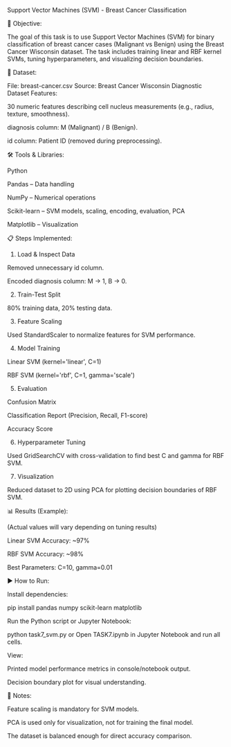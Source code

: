 Support Vector Machines (SVM) - Breast Cancer Classification

📌 Objective:

The goal of this task is to use Support Vector Machines (SVM) for binary classification of breast cancer cases (Malignant vs Benign) using the Breast Cancer Wisconsin dataset. The task includes training linear and RBF kernel SVMs, tuning hyperparameters, and visualizing decision boundaries.

📂 Dataset:

File: breast-cancer.csv
Source: Breast Cancer Wisconsin Diagnostic Dataset
Features:

30 numeric features describing cell nucleus measurements (e.g., radius, texture, smoothness).

diagnosis column: M (Malignant) / B (Benign).

id column: Patient ID (removed during preprocessing).

🛠 Tools & Libraries:

Python

Pandas – Data handling

NumPy – Numerical operations

Scikit-learn – SVM models, scaling, encoding, evaluation, PCA

Matplotlib – Visualization

📋 Steps Implemented:
1. Load & Inspect Data

Removed unnecessary id column.

Encoded diagnosis column: M → 1, B → 0.

2. Train-Test Split

80% training data, 20% testing data.

3. Feature Scaling

Used StandardScaler to normalize features for SVM performance.

4. Model Training

Linear SVM (kernel='linear', C=1)

RBF SVM (kernel='rbf', C=1, gamma='scale')

5. Evaluation

Confusion Matrix

Classification Report (Precision, Recall, F1-score)

Accuracy Score

6. Hyperparameter Tuning

Used GridSearchCV with cross-validation to find best C and gamma for RBF SVM.

7. Visualization

Reduced dataset to 2D using PCA for plotting decision boundaries of RBF SVM.

📊 Results (Example):

(Actual values will vary depending on tuning results)

Linear SVM Accuracy: ~97%

RBF SVM Accuracy: ~98%

Best Parameters: C=10, gamma=0.01

▶ How to Run:

Install dependencies:

pip install pandas numpy scikit-learn matplotlib


Run the Python script or Jupyter Notebook:

python task7_svm.py
or
Open TASK7.ipynb in Jupyter Notebook and run all cells.

View:

Printed model performance metrics in console/notebook output.

Decision boundary plot for visual understanding.

📌 Notes:

Feature scaling is mandatory for SVM models.

PCA is used only for visualization, not for training the final model.

The dataset is balanced enough for direct accuracy comparison.

